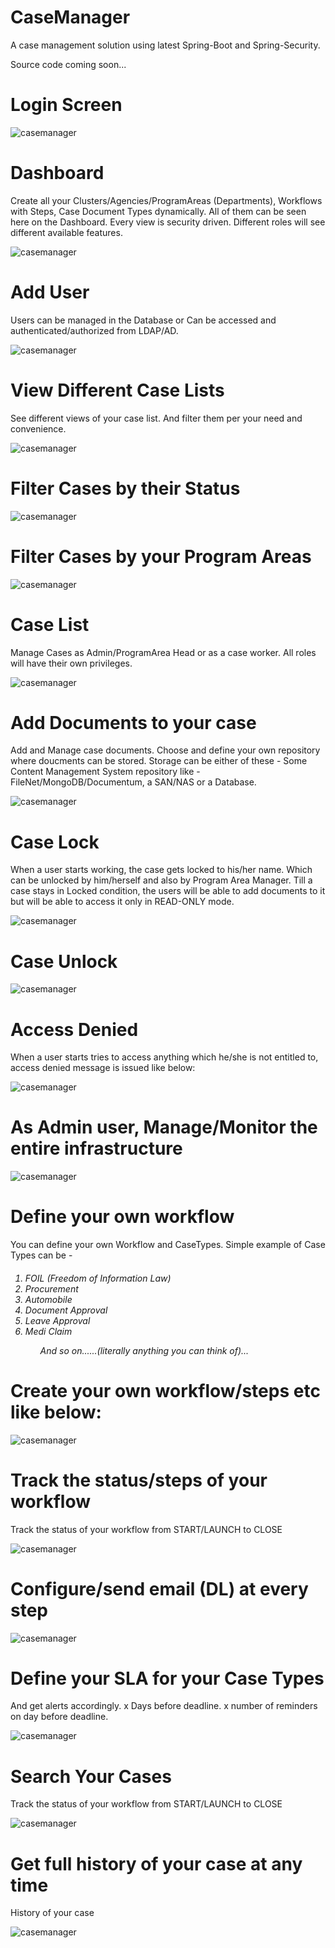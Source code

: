 # CaseManager
A case management  solution using latest Spring-Boot and Spring-Security. 

Source code coming soon...

# Login Screen

![casemanager](https://github.com/ajkr195/CaseManager/blob/master/scereenshots/1.png)


# Dashboard

Create all your Clusters/Agencies/ProgramAreas (Departments), Workflows with Steps, Case Document Types dynamically. All of them can be seen here on the Dashboard. Every view is security driven. Different roles will see different available features.


![casemanager](https://github.com/ajkr195/CaseManager/blob/master/scereenshots/3.png)

# Add User

Users can be managed in the Database or Can be accessed and authenticated/authorized from LDAP/AD. 

![casemanager](https://github.com/ajkr195/CaseManager/blob/master/scereenshots/8.png)


# View Different Case Lists

See different views of your case list. And filter them per your need and convenience.

![casemanager](https://github.com/ajkr195/CaseManager/blob/master/scereenshots/16.png)


# Filter Cases by their Status


![casemanager](https://github.com/ajkr195/CaseManager/blob/master/scereenshots/17.png)


# Filter Cases by your Program Areas


![casemanager](https://github.com/ajkr195/CaseManager/blob/master/scereenshots/18.png)


# Case List

Manage Cases as Admin/ProgramArea Head or as a case worker. All roles will have their own privileges. 

![casemanager](https://github.com/ajkr195/CaseManager/blob/master/scereenshots/4.png)


# Add Documents to your case

Add and Manage case documents. Choose and define your own repository where doucments can be stored. Storage can be either of these - Some Content Management System repository like - FileNet/MongoDB/Documentum, a SAN/NAS or a Database.


![casemanager](https://github.com/ajkr195/CaseManager/blob/master/scereenshots/15.png)



# Case Lock

When a user starts working, the case gets locked to his/her name. Which can be unlocked by him/herself and also by Program Area Manager. Till a case stays in Locked condition, the users will be able to add documents to it but will be able to access it only in READ-ONLY mode.

![casemanager](https://github.com/ajkr195/CaseManager/blob/master/scereenshots/6.png)


# Case Unlock

![casemanager](https://github.com/ajkr195/CaseManager/blob/master/scereenshots/7.png)


# Access Denied

When a user starts tries to access anything which he/she is not entitled to, access denied message is issued like below:

![casemanager](https://github.com/ajkr195/CaseManager/blob/master/scereenshots/11.png)

# As Admin user, Manage/Monitor the entire infrastructure

![casemanager](https://github.com/ajkr195/CaseManager/blob/master/scereenshots/20.png)

# Define your own workflow

You can define your own Workflow and CaseTypes. Simple example of Case Types can be  - 

<h6>
<ol>
<li>FOIL (Freedom of Information Law)</li>
<li>Procurement</li>
<li>Automobile</li>
<li>Document Approval</li>
<li>Leave Approval</li>
<li>Medi Claim</li>
 <ol>
And so on......(literally anything you can think of)...
</h6>


# Create your own workflow/steps etc like below:

![casemanager](https://github.com/ajkr195/CaseManager/blob/master/scereenshots/12.png)

# Track the status/steps of your workflow 

Track the status of your workflow from START/LAUNCH to CLOSE

![casemanager](https://github.com/ajkr195/CaseManager/blob/master/scereenshots/5.png)


# Configure/send email (DL) at every step


![casemanager](https://github.com/ajkr195/CaseManager/blob/master/scereenshots/22.png)


# Define your SLA for your Case Types

And get alerts accordingly. x Days before deadline. x number of reminders on day before deadline.


![casemanager](https://github.com/ajkr195/CaseManager/blob/master/scereenshots/21.png)


# Search Your Cases 

Track the status of your workflow from START/LAUNCH to CLOSE

![casemanager](https://github.com/ajkr195/CaseManager/blob/master/scereenshots/19.png)



# Get full history of your case at any time

History of your case

![casemanager](https://github.com/ajkr195/CaseManager/blob/master/scereenshots/13.png)


